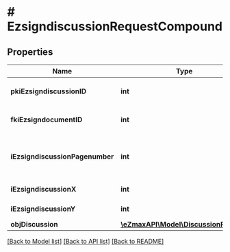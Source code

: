 # # EzsigndiscussionRequestCompound

## Properties

Name | Type | Description | Notes
------------ | ------------- | ------------- | -------------
**pkiEzsigndiscussionID** | **int** | The unique ID of the Ezsigndiscussion | [optional]
**fkiEzsigndocumentID** | **int** | The unique ID of the Ezsigndocument |
**iEzsigndiscussionPagenumber** | **int** | The page number in the Ezsigndocument for the Ezsigndiscussion |
**iEzsigndiscussionX** | **int** | The x of the Ezsigndiscussion |
**iEzsigndiscussionY** | **int** | The y of the Ezsigndiscussion |
**objDiscussion** | [**\eZmaxAPI\Model\DiscussionRequest**](DiscussionRequest.md) |  |

[[Back to Model list]](../../README.md#models) [[Back to API list]](../../README.md#endpoints) [[Back to README]](../../README.md)
